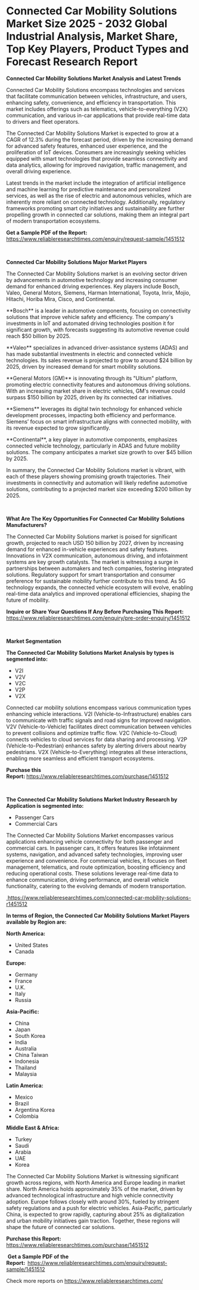 <p><h1>Connected Car Mobility Solutions Market Size 2025 - 2032 Global Industrial Analysis, Market Share, Top Key Players, Product Types and Forecast Research Report</h1></p><p><strong>Connected Car Mobility Solutions Market Analysis and Latest Trends</strong></p>
<p><p>Connected Car Mobility Solutions encompass technologies and services that facilitate communication between vehicles, infrastructure, and users, enhancing safety, convenience, and efficiency in transportation. This market includes offerings such as telematics, vehicle-to-everything (V2X) communication, and various in-car applications that provide real-time data to drivers and fleet operators.</p><p>The Connected Car Mobility Solutions Market is expected to grow at a CAGR of 12.3% during the forecast period, driven by the increasing demand for advanced safety features, enhanced user experience, and the proliferation of IoT devices. Consumers are increasingly seeking vehicles equipped with smart technologies that provide seamless connectivity and data analytics, allowing for improved navigation, traffic management, and overall driving experience.</p><p>Latest trends in the market include the integration of artificial intelligence and machine learning for predictive maintenance and personalized services, as well as the rise of electric and autonomous vehicles, which are inherently more reliant on connected technology. Additionally, regulatory frameworks promoting smart city initiatives and sustainability are further propelling growth in connected car solutions, making them an integral part of modern transportation ecosystems.</p></p>
<p><strong>Get a Sample PDF of the Report:&nbsp;</strong> <a href="https://www.reliableresearchtimes.com/enquiry/request-sample/1451512?utm_campaign=3040&utm_medium=2&utm_source=Github&utm_content=ia&utm_term=11032025&utm_id=connected-car-mobility-solutions">https://www.reliableresearchtimes.com/enquiry/request-sample/1451512</a></p>
<p>&nbsp;</p>
<p><strong>Connected Car Mobility Solutions Major Market Players</strong></p>
<p><p>The Connected Car Mobility Solutions market is an evolving sector driven by advancements in automotive technology and increasing consumer demand for enhanced driving experiences. Key players include Bosch, Valeo, General Motors, Siemens, Harman International, Toyota, Inrix, Mojio, Hitachi, Horiba Mira, Cisco, and Continental.</p><p>**Bosch** is a leader in automotive components, focusing on connectivity solutions that improve vehicle safety and efficiency. The company's investments in IoT and automated driving technologies position it for significant growth, with forecasts suggesting its automotive revenue could reach $50 billion by 2025.</p><p>**Valeo** specializes in advanced driver-assistance systems (ADAS) and has made substantial investments in electric and connected vehicle technologies. Its sales revenue is projected to grow to around $24 billion by 2025, driven by increased demand for smart mobility solutions.</p><p>**General Motors (GM)** is innovating through its "Ultium" platform, promoting electric connectivity features and autonomous driving solutions. With an increasing market share in electric vehicles, GM's revenue could surpass $150 billion by 2025, driven by its connected car initiatives.</p><p>**Siemens** leverages its digital twin technology for enhanced vehicle development processes, impacting both efficiency and performance. Siemens’ focus on smart infrastructure aligns with connected mobility, with its revenue expected to grow significantly.</p><p>**Continental**, a key player in automotive components, emphasizes connected vehicle technology, particularly in ADAS and future mobility solutions. The company anticipates a market size growth to over $45 billion by 2025.</p><p>In summary, the Connected Car Mobility Solutions market is vibrant, with each of these players showing promising growth trajectories. Their investments in connectivity and automation will likely redefine automotive solutions, contributing to a projected market size exceeding $200 billion by 2025.</p></p>
<p>&nbsp;</p>
<p><strong>What Are The Key Opportunities For Connected Car Mobility Solutions Manufacturers?</strong></p>
<p><p>The Connected Car Mobility Solutions market is poised for significant growth, projected to reach USD 150 billion by 2027, driven by increasing demand for enhanced in-vehicle experiences and safety features. Innovations in V2X communication, autonomous driving, and infotainment systems are key growth catalysts. The market is witnessing a surge in partnerships between automakers and tech companies, fostering integrated solutions. Regulatory support for smart transportation and consumer preference for sustainable mobility further contribute to this trend. As 5G technology expands, the connected vehicle ecosystem will evolve, enabling real-time data analytics and improved operational efficiencies, shaping the future of mobility.</p></p>
<p><strong>Inquire or Share Your Questions If Any Before Purchasing This Report:</strong> <a href="https://www.reliableresearchtimes.com/enquiry/pre-order-enquiry/1451512?utm_campaign=3040&utm_medium=2&utm_source=Github&utm_content=ia&utm_term=11032025&utm_id=connected-car-mobility-solutions">https://www.reliableresearchtimes.com/enquiry/pre-order-enquiry/1451512</a></p>
<p>&nbsp;</p>
<p><strong>Market Segmentation</strong></p>
<p><strong>The Connected Car Mobility Solutions Market Analysis by types is segmented into:</strong></p>
<p><ul><li>V2I</li><li>V2V</li><li>V2C</li><li>V2P</li><li>V2X</li></ul></p>
<p><p>Connected car mobility solutions encompass various communication types enhancing vehicle interactions. V2I (Vehicle-to-Infrastructure) enables cars to communicate with traffic signals and road signs for improved navigation. V2V (Vehicle-to-Vehicle) facilitates direct communication between vehicles to prevent collisions and optimize traffic flow. V2C (Vehicle-to-Cloud) connects vehicles to cloud services for data sharing and processing. V2P (Vehicle-to-Pedestrian) enhances safety by alerting drivers about nearby pedestrians. V2X (Vehicle-to-Everything) integrates all these interactions, enabling more seamless and efficient transport ecosystems.</p></p>
<p><strong>Purchase this Report:&nbsp;</strong><a href="https://www.reliableresearchtimes.com/purchase/1451512?utm_campaign=3040&utm_medium=2&utm_source=Github&utm_content=ia&utm_term=11032025&utm_id=connected-car-mobility-solutions">https://www.reliableresearchtimes.com/purchase/1451512</a></p>
<p>&nbsp;</p>
<p><strong>The Connected Car Mobility Solutions Market Industry Research by Application is segmented into:</strong></p>
<p><ul><li>Passenger Cars</li><li>Commercial Cars</li></ul></p>
<p><p>The Connected Car Mobility Solutions Market encompasses various applications enhancing vehicle connectivity for both passenger and commercial cars. In passenger cars, it offers features like infotainment systems, navigation, and advanced safety technologies, improving user experience and convenience. For commercial vehicles, it focuses on fleet management, telematics, and route optimization, boosting efficiency and reducing operational costs. These solutions leverage real-time data to enhance communication, driving performance, and overall vehicle functionality, catering to the evolving demands of modern transportation.</p></p>
<p><a href="https://www.reliableresearchtimes.com/connected-car-mobility-solutions-r1451512?utm_campaign=3040&utm_medium=2&utm_source=Github&utm_content=ia&utm_term=11032025&utm_id=connected-car-mobility-solutions">&nbsp;https://www.reliableresearchtimes.com/connected-car-mobility-solutions-r1451512</a></p>
<p><strong>In terms of Region, the Connected Car Mobility Solutions Market Players available by Region are:</strong></p>
<p>
    <p> <strong> North America: </strong>
        <ul>
            <li>United States</li>
            <li>Canada</li>
        </ul>
        </p> 
    <p> <strong> Europe: </strong>
        <ul>
            <li>Germany</li>
            <li>France</li>
            <li>U.K.</li>
            <li>Italy</li>
            <li>Russia</li>
        </ul>
        </p> 
    <p> <strong> Asia-Pacific: </strong>
        <ul>
            <li>China</li>
            <li>Japan</li>
            <li>South Korea</li>
            <li>India</li>
            <li>Australia</li>
            <li>China Taiwan</li>
            <li>Indonesia</li>
            <li>Thailand</li>
            <li>Malaysia</li>
        </ul>
        </p> 
    <p> <strong> Latin America: </strong>
        <ul>
            <li>Mexico</li>
            <li>Brazil</li>
            <li>Argentina Korea</li>
            <li>Colombia</li>
        </ul>
        </p> 
    <p> <strong> Middle East & Africa: </strong>
        <ul>
            <li>Turkey</li>
            <li>Saudi</li>
            <li>Arabia</li>
            <li>UAE</li>
            <li>Korea</li>
        </ul>
    </p>
    </p>
<p><p>The Connected Car Mobility Solutions Market is witnessing significant growth across regions, with North America and Europe leading in market share. North America holds approximately 35% of the market, driven by advanced technological infrastructure and high vehicle connectivity adoption. Europe follows closely with around 30%, fueled by stringent safety regulations and a push for electric vehicles. Asia-Pacific, particularly China, is expected to grow rapidly, capturing about 25% as digitalization and urban mobility initiatives gain traction. Together, these regions will shape the future of connected car solutions.</p></p>
<p><strong>Purchase this Report: </strong><a href="https://www.reliableresearchtimes.com/purchase/1451512?utm_campaign=3040&utm_medium=2&utm_source=Github&utm_content=ia&utm_term=11032025&utm_id=connected-car-mobility-solutions">https://www.reliableresearchtimes.com/purchase/1451512</a></p>
<p>&nbsp;<strong>Get a Sample PDF of the Report:&nbsp;&nbsp;</strong><a href="https://www.reliableresearchtimes.com/enquiry/request-sample/1451512?utm_campaign=3040&utm_medium=2&utm_source=Github&utm_content=ia&utm_term=11032025&utm_id=connected-car-mobility-solutions">https://www.reliableresearchtimes.com/enquiry/request-sample/1451512</a></p>
<p><strong></strong></p>
<p>Check more reports on <a href="https://www.reliableresearchtimes.com/?utm_campaign=3040&utm_medium=2&utm_source=Github&utm_content=ia&utm_term=11032025&utm_id=connected-car-mobility-solutions">https://www.reliableresearchtimes.com/</a></p>